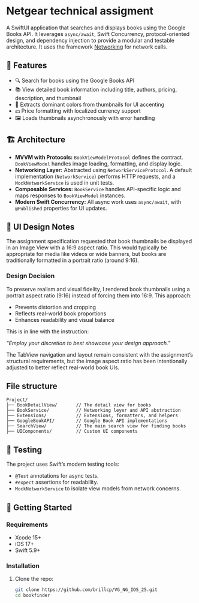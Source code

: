 # Netgear technical assigment

A SwiftUI application that searches and displays books using the Google Books API. It leverages `async/await`, Swift Concurrency, protocol-oriented design, and dependency injection to provide a modular and testable architecture. It uses the framework [Networking](https://github.com/brillcp/networking) for network calls.


## 🧩 Features

- 🔍 Search for books using the Google Books API
- 📚 View detailed book information including title, authors, pricing, description, and thumbnail
- 🌈 Extracts dominant colors from thumbnails for UI accenting
- 💵 Price formatting with localized currency support
- 🖼️ Loads thumbnails asynchronously with error handling


## 🏗 Architecture

- **MVVM with Protocols:** `BookViewModelProtocol` defines the contract. `BookViewModel` handles image loading, formatting, and display logic.
- **Networking Layer:** Abstracted using `NetworkServiceProtocol`. A default implementation (`NetworkService`) performs HTTP requests, and a `MockNetworkService` is used in unit tests.
- **Composable Services:** `BookService` handles API-specific logic and maps responses to `BookViewModel` instances.
- **Modern Swift Concurrency:** All async work uses `async/await`, with `@Published` properties for UI updates.


## 🎨 UI Design Notes

The assignment specification requested that book thumbnails be displayed in an Image View with a 16:9 aspect ratio. This would typically be appropriate for media like videos or wide banners, but books are traditionally formatted in a portrait ratio (around 9:16).

### Design Decision

To preserve realism and visual fidelity, I rendered book thumbnails using a portrait aspect ratio (9:16) instead of forcing them into 16:9. This approach:
- Prevents distortion and cropping
- Reflects real-world book proportions
- Enhances readability and visual balance

This is in line with the instruction:

*“Employ your discretion to best showcase your design approach.”*


The TabView navigation and layout remain consistent with the assignment’s structural requirements, but the image aspect ratio has been intentionally adjusted to better reflect real-world book UIs.


## File structure
```
Project/
├── BookDetailView/       // The detail view for books
├── BookService/          // Networking leyer and API abstraction
├── Extensions/           // Extensions, formatters, and helpers
├── GoogleBookAPI/        // Google Book API implementations
├── SearchView/           // The main search view for finding books
├── UIComponents/         // Custom UI components
```

## 🧪 Testing

The project uses Swift’s modern testing tools:
-	`@Test` annotations for async tests.
-	`#expect` assertions for readability.
-	`MockNetworkService` to isolate view models from network concerns.

## 🚀 Getting Started

### Requirements

- Xcode 15+
- iOS 17+
- Swift 5.9+

### Installation

1. Clone the repo:
   ```bash
   git clone https://github.com/brillcp/VG_NG_IOS_25.git
   cd bookfinder
